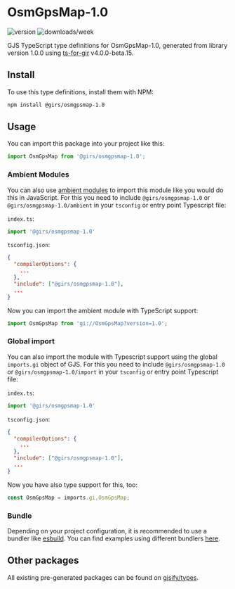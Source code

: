 
# OsmGpsMap-1.0

![version](https://img.shields.io/npm/v/@girs/osmgpsmap-1.0)
![downloads/week](https://img.shields.io/npm/dw/@girs/osmgpsmap-1.0)


GJS TypeScript type definitions for OsmGpsMap-1.0, generated from library version 1.0.0 using [ts-for-gir](https://github.com/gjsify/ts-for-gir) v4.0.0-beta.15.


## Install

To use this type definitions, install them with NPM:
```bash
npm install @girs/osmgpsmap-1.0
```

## Usage

You can import this package into your project like this:
```ts
import OsmGpsMap from '@girs/osmgpsmap-1.0';
```

### Ambient Modules

You can also use [ambient modules](https://github.com/gjsify/ts-for-gir/tree/main/packages/cli#ambient-modules) to import this module like you would do this in JavaScript.
For this you need to include `@girs/osmgpsmap-1.0` or `@girs/osmgpsmap-1.0/ambient` in your `tsconfig` or entry point Typescript file:

`index.ts`:
```ts
import '@girs/osmgpsmap-1.0'
```

`tsconfig.json`:
```json
{
  "compilerOptions": {
    ...
  },
  "include": ["@girs/osmgpsmap-1.0"],
  ...
}
```

Now you can import the ambient module with TypeScript support: 

```ts
import OsmGpsMap from 'gi://OsmGpsMap?version=1.0';
```

### Global import

You can also import the module with Typescript support using the global `imports.gi` object of GJS.
For this you need to include `@girs/osmgpsmap-1.0` or `@girs/osmgpsmap-1.0/import` in your `tsconfig` or entry point Typescript file:

`index.ts`:
```ts
import '@girs/osmgpsmap-1.0'
```

`tsconfig.json`:
```json
{
  "compilerOptions": {
    ...
  },
  "include": ["@girs/osmgpsmap-1.0"],
  ...
}
```

Now you have also type support for this, too:

```ts
const OsmGpsMap = imports.gi.OsmGpsMap;
```

### Bundle

Depending on your project configuration, it is recommended to use a bundler like [esbuild](https://esbuild.github.io/). You can find examples using different bundlers [here](https://github.com/gjsify/ts-for-gir/tree/main/examples).

## Other packages

All existing pre-generated packages can be found on [gjsify/types](https://github.com/gjsify/types).

